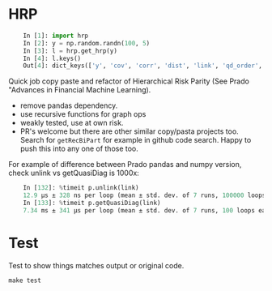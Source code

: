 # HRP

```python
    In [1]: import hrp
    In [2]: y = np.random.randn(100, 5)
    In [3]: l = hrp.get_hrp(y)
    In [4]: l.keys()
    Out[4]: dict_keys(['y', 'cov', 'corr', 'dist', 'link', 'qd_order', 'qd_corr', 'hrp'])
```

Quick job copy paste and refactor of Hierarchical Risk Parity (See Prado "Advances in Financial Machine Learning).

* remove pandas dependency.
* use recursive functions for graph ops
* weakly tested, use at own risk.
* PR's welcome but there are other similar copy/pasta projects too. Search for `getRecBiPart` for example in github code search. Happy to push this into any one of those too.

For example of difference between Prado pandas and numpy version, check unlink vs getQuasiDiag is 1000x:

```python
    In [132]: %timeit p.unlink(link)
    12.9 µs ± 328 ns per loop (mean ± std. dev. of 7 runs, 100000 loops each)
    In [133]: %timeit p.getQuasiDiag(link)
    7.34 ms ± 341 µs per loop (mean ± std. dev. of 7 runs, 100 loops each)
```

# Test

Test to show things matches output or original code.

    make test
